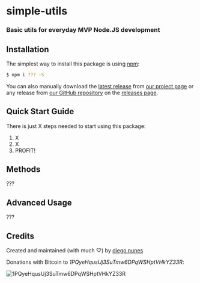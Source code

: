 simple-utils
============
### Basic utils for everyday MVP Node.JS development

## <a id="installation">Installation</a>
The simplest way to install this package is using [npm](http://www.npmjs.com/):
```bash
$ npm i ??? -S
```

You can also manually download the [latest release](https://github.com/dnunes/???/zipball/master) from [our project page](http://dnunes.com/???/) or any release from [our GitHub repository](https://github.com/dnunes/???/) on the [releases page](https://github.com/dnunes/???/releases/).


## <a id="quickstart">Quick Start Guide</a>

There is just X steps needed to start using this package:

1. X
2. X
3. PROFIT!


## <a id="methods">Methods</a>

???


## <a id="advancedusage">Advanced Usage</a>

???


## <a id="credits">Credits</a>

Created and maintained (with much ♡) by [diego nunes](http://dnunes.com)

Donations with Bitcoin to _1PQyeHqusUj3SuTmw6DPqWSHptVHkYZ33R_:

![1PQyeHqusUj3SuTmw6DPqWSHptVHkYZ33R](http://chart.apis.google.com/chart?cht=qr&chs=200x200&chl=bitcoin:1PQyeHqusUj3SuTmw6DPqWSHptVHkYZ33R)
